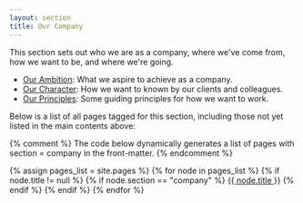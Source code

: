 ```yaml
---
layout: section
title: Our Company
---
```


This section sets out who we are as a company, where we've come from, how we want to be, and where we're going.


- [Our Ambition](/company/ambition): What we aspire to achieve as a company.
- [Our Character](/company/character): How we want to known by our clients and colleagues.
- [Our Principles](/company/principles): Some guiding principles for how we want to work.





Below is a list of all pages tagged for this section, including those not yet listed in the main contents above:

{% comment %}
  The code below dynamically generates a list of pages with
  section = company in the front-matter.
{% endcomment %}

{% assign pages_list = site.pages %}
{% for node in pages_list %}
  {% if node.title != null %}
    {% if node.section == "company" %}
<a class="section-list" href="{{ node.url }}">{{ node.title }}</a>
    {% endif %}
  {% endif %}
{% endfor %}
